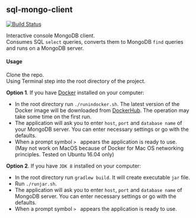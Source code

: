 ## sql-mongo-client

[![Build Status](https://travis-ci.org/AlexKolokolov/sql-mongo-client.svg?branch=master)](https://travis-ci.org/AlexKolokolov/sql-mongo-client)


Interactive console MongoDB client.<br>
Consumes SQL `select` queries, converts them to MongoDB `find` queries<br> 
and runs on a MongoDB server.<br>

#### Usage

Clone the repo.<br>
Using Terminal step into the root directory of the project.

**Option 1**. If you have [Docker](https://www.docker.com/) installed on your computer:<br>
* In the root directory run `./runindocker.sh`.
The latest version of the Docker image will be downloaded from [DockerHub](https://hub.docker.com/). 
The operation may take some time on the first run.
* The application will ask you to enter `host`, `port` and `database name` of your MongoDB server. 
You can enter necessary settings or go with the defaults.<br>
* When a prompt symbol `> ` appears the application is ready to use.<br>
(May not work on MacOS because of Docker for Mac OS networking principles. Tested on Ubuntu 16.04 only)

**Option 2**. If you have `JDK 8` installed on your computer:<br>
* In the root directory run `gradlew build`. It will create executable `jar` file.
* Run `./runjar.sh`. 
* The application will ask you to enter `host`, `port` and `database name` of MongoDB server.
You can enter necessary settings or go with the defaults.
* When a prompt symbol `> ` appears the application is ready to use.